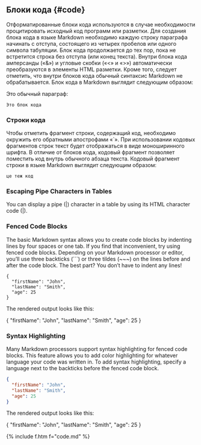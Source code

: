 ## Блоки кода {#code}

Отформатированные блоки кода используются в случае необходимости процитировать исходный код программ или разметки.
Для создания блока кода в языке Markdown необходимо каждую строку параграфа начинать  с отступа, состоящего из четырех пробелов или  одного символа табуляции. Блок кода продолжается до тех пор, пока не встретится строка без отступа (или конец текста).  Внутри блока кода амперсанды («&») и угловые скобки («<» и «>») автоматически преобразуются в элементы HTML разметки. Кроме того, следует отметить, что внутри блоков кода обычный синтаксис Markdown не обрабатывается.
Блок кода в Markdown выглядит следующим образом:

Это обычный параграф:

    Это блок кода

### Строки кода

Чтобы отметить фрагмент строки, содержащий код, необходимо окружить его обратными апострофами «\`».  При использовании кодовых фрагментов строк текст будет отображаться в виде моноширинного шрифта.
В отличие от блоков кода, кодовый фрагмент позволяет поместить код внутрь обычного абзаца текста.
Кодовый фрагмент строки в языке Markdown выглядит следующим образом:

~~~
це теж код
~~~

### Escaping Pipe Characters in Tables

You can display a pipe (|) character in a table by using its HTML character code (&#124;).

### Fenced Code Blocks

The basic Markdown syntax allows you to create code blocks by indenting lines by four spaces or one tab. If you find that inconvenient, try using fenced code blocks. Depending on your Markdown processor or editor, you’ll use three backticks (```) or three tildes (~~~) on the lines before and after the code block. The best part? You don’t have to indent any lines!

```
{
  "firstName": "John",
  "lastName": "Smith",
  "age": 25
}
```
The rendered output looks like this:

{
  "firstName": "John",
  "lastName": "Smith",
  "age": 25
}

### Syntax Highlighting

Many Markdown processors support syntax highlighting for fenced code blocks. This feature allows you to add color highlighting for whatever language your code was written in. To add syntax highlighting, specify a language next to the backticks before the fenced code block.

```json
{
  "firstName": "John",
  "lastName": "Smith",
  "age": 25
}
```

The rendered output looks like this:

{
  "firstName": "John",
  "lastName": "Smith",
  "age": 25
}

{% include f.htm f="code.md" %}
